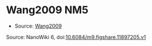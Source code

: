 <a name="material" />

# Wang2009 NM5
<script type="application/ld+json">
  {
    "@context": "https://schema.org/",
    "@type": "ChemicalSubstance",
    "@id": "https://egonw.github.io/nanowiki/nanowiki168.html#material",
    "http://purl.org/dc/terms/conformsTo":
      {
        "@type": "CreativeWork",
        "@id": "https://bioschemas.org/profiles/ChemicalSubstance/0.4-RELEASE/"
      },
    "identfier": "168",
    "name": "Wang2009 NM5",
    "url": "https://egonw.github.io/nanowiki/nanowiki168.html#material",
    "sameAs": "http://127.0.0.1/mediawiki/index.php/Special:URIResolver/Wang2009_NM5"
  }
</script>


* Source: [Wang2009](articleWang2009.md)


Source: NanoWiki 6, doi:[10.6084/m9.figshare.11897205.v1](https://doi.org/10.6084/m9.figshare.11897205.v1)
